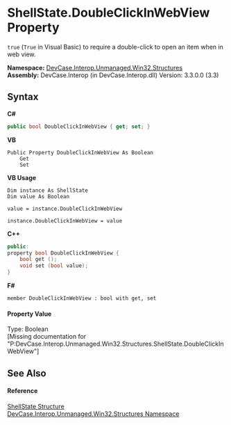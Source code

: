# ShellState.DoubleClickInWebView Property 
 

`true` (`True` in Visual Basic) to require a double-click to open an item when in web view.

**Namespace:**&nbsp;<a href="N_DevCase_Interop_Unmanaged_Win32_Structures">DevCase.Interop.Unmanaged.Win32.Structures</a><br />**Assembly:**&nbsp;DevCase.Interop (in DevCase.Interop.dll) Version: 3.3.0.0 (3.3)

## Syntax

**C#**<br />
``` C#
public bool DoubleClickInWebView { get; set; }
```

**VB**<br />
``` VB
Public Property DoubleClickInWebView As Boolean
	Get
	Set
```

**VB Usage**<br />
``` VB Usage
Dim instance As ShellState
Dim value As Boolean

value = instance.DoubleClickInWebView

instance.DoubleClickInWebView = value
```

**C++**<br />
``` C++
public:
property bool DoubleClickInWebView {
	bool get ();
	void set (bool value);
}
```

**F#**<br />
``` F#
member DoubleClickInWebView : bool with get, set

```


#### Property Value
Type: Boolean<br />\[Missing <value> documentation for "P:DevCase.Interop.Unmanaged.Win32.Structures.ShellState.DoubleClickInWebView"\]

## See Also


#### Reference
<a href="T_DevCase_Interop_Unmanaged_Win32_Structures_ShellState">ShellState Structure</a><br /><a href="N_DevCase_Interop_Unmanaged_Win32_Structures">DevCase.Interop.Unmanaged.Win32.Structures Namespace</a><br />